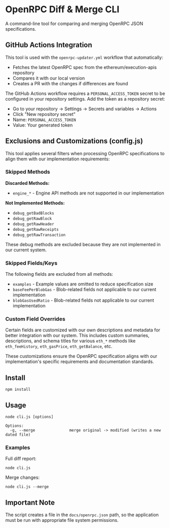 # OpenRPC Diff & Merge CLI

A command-line tool for comparing and merging OpenRPC JSON specifications.

## GitHub Actions Integration

This tool is used with the `openrpc-updater.yml` workflow that automatically:

- Fetches the latest OpenRPC spec from the ethereum/execution-apis repository
- Compares it with our local version
- Creates a PR with the changes if differences are found

The GitHub Actions workflow requires a `PERSONAL_ACCESS_TOKEN` secret to be configured in your repository settings.
Add the token as a repository secret:

- Go to your repository → Settings → Secrets and variables → Actions
- Click "New repository secret"
- Name: `PERSONAL_ACCESS_TOKEN`
- Value: Your generated token

## Exclusions and Customizations (config.js)

This tool applies several filters when processing OpenRPC specifications to align them with our implementation
requirements:

### Skipped Methods

**Discarded Methods:**

- `engine_*` - Engine API methods are not supported in our implementation

**Not Implemented Methods:**

- `debug_getBadBlocks`
- `debug_getRawBlock`
- `debug_getRawHeader`
- `debug_getRawReceipts`
- `debug_getRawTransaction`

These debug methods are excluded because they are not implemented in our current system.

### Skipped Fields/Keys

The following fields are excluded from all methods:

- `examples` - Example values are omitted to reduce specification size
- `baseFeePerBlobGas` - Blob-related fields not applicable to our current implementation
- `blobGasUsedRatio` - Blob-related fields not applicable to our current implementation

### Custom Field Overrides

Certain fields are customized with our own descriptions and metadata for better integration with our system. This
includes custom summaries, descriptions, and schema titles for various `eth_*` methods like `eth_feeHistory`,
`eth_gasPrice`, `eth_getBalance`, etc.

These customizations ensure the OpenRPC specification aligns with our implementation's specific requirements and
documentation standards.

## Install

```shell script
npm install
```

## Usage

```shell script
node cli.js [options]

Options:
  -g, --merge               merge original -> modified (writes a new dated file)
```

### Examples

Full diff report:

```shell script
node cli.js
```

Merge changes:

```shell script
node cli.js --merge
```

## Important Note

The script creates a file in the `docs/openrpc.json` path, so the application must be run with appropriate file system
permissions.
